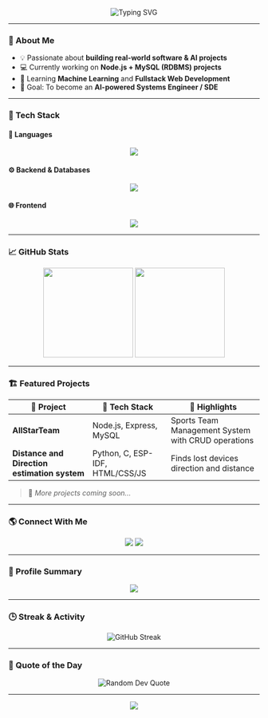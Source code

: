 <!-- Animated Profile README for Varunesh07 -->

<!-- Animated Typing Header -->
<p align="center">
  <img src="https://readme-typing-svg.herokuapp.com?font=Fira+Code&size=28&duration=2800&pause=800&color=00C4FF&center=true&vCenter=true&width=600&lines=Hey+there+👋+I'm+Varunesh;Software+Developer+💻;AI+Enthusiast+🧠;Fullstack+Learner+🚀" alt="Typing SVG" />
</p>

---

### 🚀 About Me  
- 💡 Passionate about **building real-world software & AI projects**  
- 💻 Currently working on **Node.js + MySQL (RDBMS) projects**  
- 🌱 Learning **Machine Learning** and **Fullstack Web Development**  
- 🎯 Goal: To become an **AI-powered Systems Engineer / SDE**  

---

### 🧩 Tech Stack

#### 💬 Languages
<p align="center">
  <img src="https://skillicons.dev/icons?i=c,cpp,python,javascript" />
</p>

#### ⚙️ Backend & Databases
<p align="center">
  <img src="https://skillicons.dev/icons?i=nodejs,express,mysql,mongodb" />
</p>

#### 🌐 Frontend
<p align="center">
  <img src="https://skillicons.dev/icons?i=html,css,bootstrap" />
</p>

---

### 📈 GitHub Stats
<p align="center">
  <img src="https://github-readme-stats.vercel.app/api?username=Varunesh07&show_icons=true&theme=tokyonight&hide_border=true&border_radius=20" height="180" />
  <img src="https://github-readme-stats.vercel.app/api/top-langs/?username=Varunesh07&layout=compact&theme=tokyonight&hide_border=true&border_radius=20" height="180" />
</p>

---

### 🏗️ Featured Projects
| 🔹 Project | 🧰 Tech Stack | 🌟 Highlights |
|------------|---------------|---------------|
| **AllStarTeam** | Node.js, Express, MySQL | Sports Team Management System with CRUD operations |
| **Distance and Direction estimation system** | Python, C, ESP-IDF, HTML/CSS/JS | Finds lost devices direction and distance |

> 🌱 *More projects coming soon...*  

---

### 🌎 Connect With Me
<p align="center">
  <a href="mailto:varunesh2007.tmlzs@gmail.com"><img src="https://img.shields.io/badge/Gmail-D14836?style=for-the-badge&logo=gmail&logoColor=white" /></a>
  <a href="https://www.linkedin.com/in/Varunesh07/"><img src="https://img.shields.io/badge/LinkedIn-0077B5?style=for-the-badge&logo=linkedin&logoColor=white" /></a>
</p>

---

### 🧠 Profile Summary
<p align="center">
  <img src="https://github-profile-summary-cards.vercel.app/api/cards/profile-details?username=Varunesh07&theme=tokyonight" />
</p>

---

### 🕒 Streak & Activity
<p align="center">
  <img src="https://streak-stats.demolab.com?user=Varunesh07&theme=tokyonight&hide_border=true&border_radius=20" alt="GitHub Streak"/>
</p>

---

### 💬 Quote of the Day
<p align="center">
  <img src="https://quotes-github-readme.vercel.app/api?type=horizontal&theme=tokyonight" alt="Random Dev Quote"/>
</p>

---

<!-- Animated Wave Footer -->
<p align="center">
  <img src="https://capsule-render.vercel.app/api?type=waving&color=0:00C4FF,100:8B00FF&height=120&section=footer&text=⭐+Thanks+for+visiting!+⭐&fontColor=ffffff&fontSize=22&animation=twinkling" />
</p>
